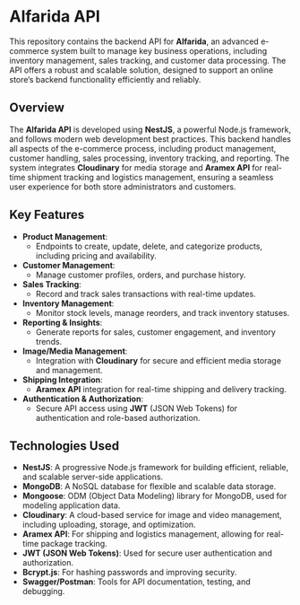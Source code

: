 # Alfarida API

This repository contains the backend API for **Alfarida**, an advanced e-commerce system built to manage key business operations, including inventory management, sales tracking, and customer data processing. The API offers a robust and scalable solution, designed to support an online store’s backend functionality efficiently and reliably.

## Overview

The **Alfarida API** is developed using **NestJS**, a powerful Node.js framework, and follows modern web development best practices. This backend handles all aspects of the e-commerce process, including product management, customer handling, sales processing, inventory tracking, and reporting. The system integrates **Cloudinary** for media storage and **Aramex API** for real-time shipment tracking and logistics management, ensuring a seamless user experience for both store administrators and customers.

## Key Features

- **Product Management**: 
  - Endpoints to create, update, delete, and categorize products, including pricing and availability.
- **Customer Management**: 
  - Manage customer profiles, orders, and purchase history.
- **Sales Tracking**: 
  - Record and track sales transactions with real-time updates.
- **Inventory Management**: 
  - Monitor stock levels, manage reorders, and track inventory statuses.
- **Reporting & Insights**: 
  - Generate reports for sales, customer engagement, and inventory trends.
- **Image/Media Management**: 
  - Integration with **Cloudinary** for secure and efficient media storage and management.
- **Shipping Integration**: 
  - **Aramex API** integration for real-time shipping and delivery tracking.
- **Authentication & Authorization**: 
  - Secure API access using **JWT** (JSON Web Tokens) for authentication and role-based authorization.

## Technologies Used

- **NestJS**: A progressive Node.js framework for building efficient, reliable, and scalable server-side applications.
- **MongoDB**: A NoSQL database for flexible and scalable data storage.
- **Mongoose**: ODM (Object Data Modeling) library for MongoDB, used for modeling application data.
- **Cloudinary**: A cloud-based service for image and video management, including uploading, storage, and optimization.
- **Aramex API**: For shipping and logistics management, allowing for real-time package tracking.
- **JWT (JSON Web Tokens)**: Used for secure user authentication and authorization.
- **Bcrypt.js**: For hashing passwords and improving security.
- **Swagger/Postman**: Tools for API documentation, testing, and debugging.

